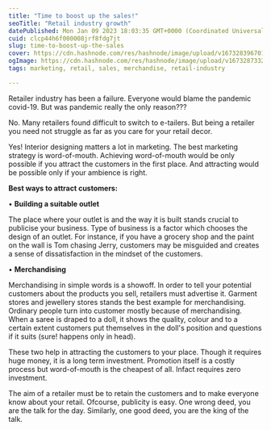 ```yaml
---
title: "Time to boost up the sales!"
seoTitle: "Retail industry growth"
datePublished: Mon Jan 09 2023 18:03:35 GMT+0000 (Coordinated Universal Time)
cuid: clcp44h6f000008jrf8fdg7jt
slug: time-to-boost-up-the-sales
cover: https://cdn.hashnode.com/res/hashnode/image/upload/v1673283967017/4c62879c-22ff-4a42-98fd-26f9a3ec0dc0.jpeg
ogImage: https://cdn.hashnode.com/res/hashnode/image/upload/v1673287332662/6d0337d2-dee8-42c8-9f8d-e3660caedb3d.jpeg
tags: marketing, retail, sales, merchandise, retail-industry

---
```


Retailer industry has been a failure. Everyone would blame the pandemic covid-19. But was pandemic really the only reason???

No. Many retailers found difficult to switch to e-tailers. But being a retailer you need not struggle as far as you care for your retail decor.

Yes! Interior designing matters a lot in marketing. The best marketing strategy is word-of-mouth. Achieving word-of-mouth would be only possible if you attract the customers in the first place. And attracting would be possible only if your ambience is right.

**Best ways to attract customers:**

• **Building a suitable outlet**

The place where your outlet is and the way it is built stands crucial to publicise your business. Type of business is a factor which chooses the design of an outlet. For instance, if you have a grocery shop and the paint on the wall is Tom chasing Jerry, customers may be misguided and creates a sense of dissatisfaction in the mindset of the customers.

• **Merchandising**

Merchandising in simple words is a showoff. In order to tell your potential customers about the products you sell, retailers must advertise it. Garment stores and jewellery stores stands the best example for merchandising. Ordinary people turn into customer mostly because of merchandising. When a saree is draped to a doll, it shows the quality, colour and to a certain extent customers put themselves in the doll's position and questions if it suits (sure! happens only in head).

These two help in attracting the customers to your place. Though it requires huge money, it is a long term investment. Promotion itself is a costly process but word-of-mouth is the cheapest of all. Infact requires zero investment.

The aim of a retailer must be to retain the customers and to make everyone know about your retail. Ofcourse, publicity is easy. One wrong deed, you are the talk for the day. Similarly, one good deed, you are the king of the talk.